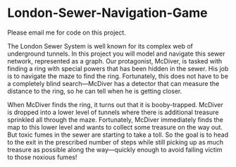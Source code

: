 # London-Sewer-Navigation-Game
Please email me for code on this project.

The London Sewer System is well known for its complex web of underground tunnels. In this project you will model and navigate this sewer network, represented as a graph. Our protagonist, McDiver, is tasked with finding a ring with special powers that has been hidden in the sewer. His job is to navigate the maze to find the ring. Fortunately, this does not have to be a completely blind search—McDiver has a detector that can measure the distance to the ring, so he can tell when he is getting closer.

When McDiver finds the ring, it turns out that it is booby-trapped. McDiver is dropped into a lower level of tunnels where there is additional treasure sprinkled all through the maze. Fortunately, McDiver immediately finds the map to this lower level and wants to collect some treasure on the way out. But toxic fumes in the sewer are starting to take a toll. So the goal is to head to the exit in the prescribed number of steps while still picking up as much treasure as possible along the way—quickly enough to avoid falling victim to those noxious fumes!
